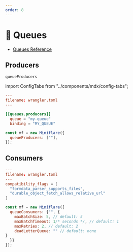 ```yaml
---
order: 8
---
```


# 🚥 Queues

- [Queues Reference](https://developers.cloudflare.com/queues/)

## Producers

`queueProducers`

import ConfigTabs from "../components/mdx/config-tabs";

<ConfigTabs>

```toml
---
filename: wrangler.toml
---

[[queues.producers]]
  queue = "my-queue"
  binding = "MY_QUEUE"
```

```js
const mf = new Miniflare({
  queueProducers: [""],
});
```

</ConfigTabs>

## Consumers

<ConfigTabs>

```toml
---
filename: wrangler.toml
---
compatibility_flags = [
  "formdata_parser_supports_files",
  "durable_object_fetch_allows_relative_url"
]
```

```js
const mf = new Miniflare({
  queueConsumers: {"", {
    maxBatchSize: 5, // default: 5
    maxBatchTimeout: 1/* seconds */, // default: 1
    maxRetries: 2, // default: 2
    deadLetterQueue: "" // default: none
}
  }}
});
```

</ConfigTabs>